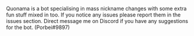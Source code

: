 Quonama is a bot specialising in mass nickname changes with some extra fun stuff mixed in too. If you notice any issues please report them in the issues section.
Direct message me on Discord if you have any suggestions for the bot. (Porbei#9897)
